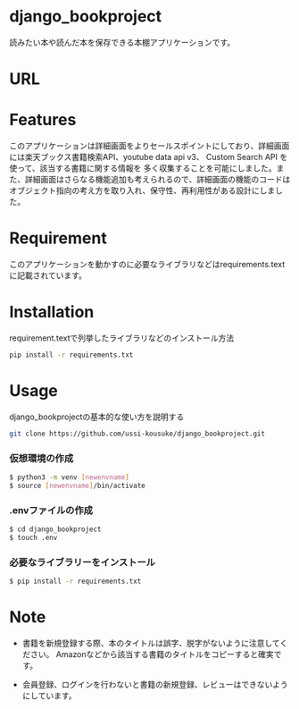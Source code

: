 # django_bookproject  

読みたい本や読んだ本を保存できる本棚アプリケーションです。


# URL  



# Features  

このアプリケーションは詳細画面をよりセールスポイントにしており、詳細画面には楽天ブックス書籍検索API、youtube data api v3、 Custom Search API を使って、該当する書籍に関する情報を
多く収集することを可能にしました。また、詳細画面はさらなる機能追加も考えられるので、詳細画面の機能のコードはオブジェクト指向の考え方を取り入れ、保守性、再利用性がある設計にしました。

# Requirement  

このアプリケーションを動かすのに必要なライブラリなどはrequirements.textに記載されています。

# Installation

requirement.textで列挙したライブラリなどのインストール方法

```bash
pip install -r requirements.txt
```

# Usage

django_bookprojectの基本的な使い方を説明する

```bash
git clone https://github.com/ussi-kousuke/django_bookproject.git
```
### 仮想環境の作成

```bash
$ python3 -m venv [newenvname]
$ source [newenvname]/bin/activate
```
### .envファイルの作成  
```bash
$ cd django_bookproject
$ touch .env
```
### 必要なライブラリーをインストール
```bash
$ pip install -r requirements.txt
```

# Note

* 書籍を新規登録する際、本のタイトルは誤字、脱字がないように注意してください。
  Amazonなどから該当する書籍のタイトルをコピーすると確実です。

* 会員登録、ログインを行わないと書籍の新規登録、レビューはできないようにしています。






